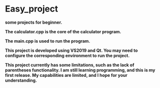 # Easy_project
**some projects for beginner.**

**The calculator.cpp is the core of the calculator program.**

**The main.cpp is used to run the program.**

**This project is developed using VS2019 and Qt. You may need to configure the corresponding environment to run the project.**

**This project currently has some limitations, such as the lack of parentheses functionality.
I am still learning programming, and this is my first release. My capabilities are limited, and I hope for your understanding.**
